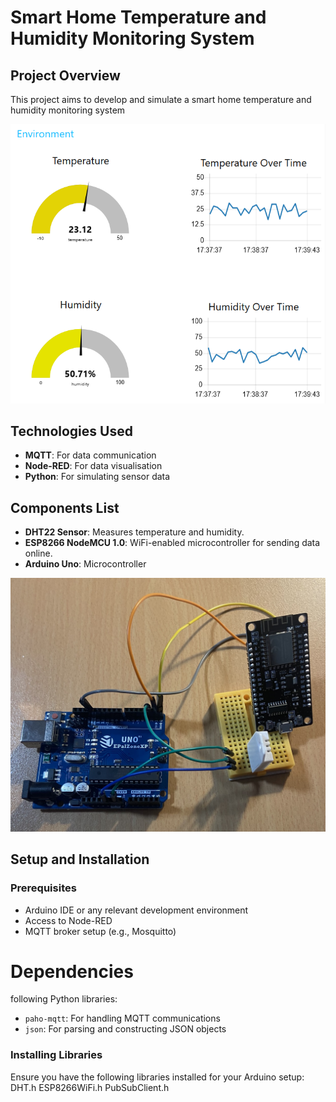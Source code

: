 # Smart Home Temperature and Humidity Monitoring System

## Project Overview
This project aims to develop and simulate a smart home temperature and humidity monitoring system

![Dashboard Screenshot](./Dashboard.png)

## Technologies Used
- **MQTT**: For data communication
- **Node-RED**: For data visualisation
- **Python**: For simulating sensor data

## Components List
- **DHT22 Sensor**: Measures temperature and humidity.
- **ESP8266 NodeMCU 1.0**: WiFi-enabled microcontroller for sending data online.
- **Arduino Uno**: Microcontroller

![Components](./Hardware.png)

## Setup and Installation
### Prerequisites
- Arduino IDE or any relevant development environment
- Access to Node-RED
- MQTT broker setup (e.g., Mosquitto)

# Dependencies
following Python libraries:
- `paho-mqtt`: For handling MQTT communications
- `json`: For parsing and constructing JSON objects

### Installing Libraries
Ensure you have the following libraries installed for your Arduino setup:
DHT.h
ESP8266WiFi.h
PubSubClient.h
